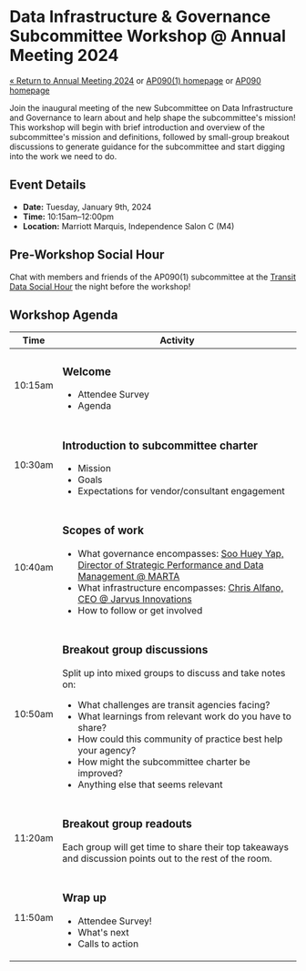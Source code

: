 # Data Infrastructure & Governance Subcommittee Workshop @ Annual Meeting 2024

[« Return to Annual Meeting 2024](/annual-meetings/2024/) or [AP090(1) homepage](./) or [AP090 homepage](/)

Join the inaugural meeting of the new Subcommittee on Data Infrastructure and Governance to learn about and help shape the subcommittee's mission! This workshop will begin with brief introduction and overview of the subcommittee's mission and definitions, followed by small-group breakout discussions to generate guidance for the subcommittee and start digging into the work we need to do.

## Event Details

- **Date:** Tuesday, January 9th, 2024
- **Time:** 10:15am–12:00pm
- **Location:** Marriott Marquis, Independence Salon C (M4)

## Pre-Workshop Social Hour

Chat with members and friends of the AP090(1) subcommittee at the [Transit Data Social Hour](./social-hour) the night before the workshop!

## Workshop Agenda

| Time    | Activity                                                                                                  |
|---------|-----------------------------------------------------------------------------------------------------------|
| 10:15am | <h3>Welcome</h3> <ul><li>Attendee Survey</li><li>Agenda</li></ul>  |
| 10:30am | <h3>Introduction to subcommittee charter</h3><ul><li>Mission</li><li>Goals</li><li>Expectations for vendor/consultant engagement</li></ul>  |
| 10:40am | <h3>Scopes of work</h3><ul><li>What governance encompasses: <a href="https://www.linkedin.com/in/soo-huey-yap-566b8715/">Soo Huey Yap, Director of Strategic Performance and Data Management @ MARTA</a></li><li>What infrastructure encompasses: <a href="https://www.linkedin.com/in/themightychris/">Chris Alfano, CEO @ Jarvus Innovations</a></li><li>How to follow or get involved</li></ul>  |
| 10:50am | <h3>Breakout group discussions</h3><p>Split up into mixed groups to discuss and take notes on:</p><ul><li>What challenges are transit agencies facing?</li><li>What learnings from relevant work do you have to share?</li><li>How could this community of practice best help your agency?</li><li>How might the subcommittee charter be improved?</li><li>Anything else that seems relevant</li>  |
| 11:20am | <h3>Breakout group readouts</h3><p>Each group will get time to share their top takeaways and discussion points out to the rest of the room.</p>  |
| 11:50am | <h3>Wrap up</h3><ul><li>Attendee Survey!</li><li>What's next</li><li>Calls to action</li></ul>  |
